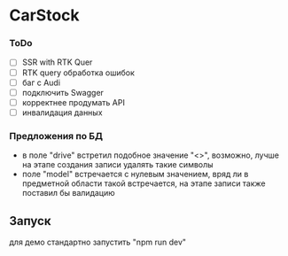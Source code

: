 # CarStock

### ToDo

- [ ] SSR with RTK Quer
- [ ] RTK query обработка ошибок
- [ ] баг с Audi
- [ ] подключить Swagger
- [ ] корректнее продумать API
- [ ] инвалидация данных

### Предложения по БД

* в поле "drive" встретил подобное значение "<>", возможно, лучше на этапе создания записи удалять такие символы
* поле "model" встречается с нулевым значением, вряд ли в предметной области такой встречается, на этапе записи также поставил бы валидацию

## Запуск

для демо стандартно запустить "npm run dev"

